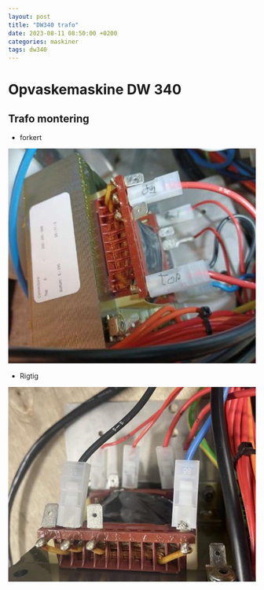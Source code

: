 ```yaml
---
layout: post
title: "DW340 trafo"
date: 2023-08-11 08:50:00 +0200
categories: maskiner
tags: dw340
---
```


# Opvaskemaskine DW 340

## Trafo montering

* forkert

![img-description](/assets/img/trafo_wrong.png)

* Rigtig

![img-description1](/assets/img/trafo_ok.png)